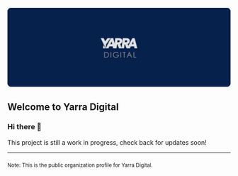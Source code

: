 ![Yarra Digital](https://github.com/yarradigital/.github/blob/main/profile/yarra-digital-github-v2.png?raw=true)

## Welcome to Yarra Digital

### Hi there 👋

This project is still a work in progress, check back for updates soon!

---

<sub>Note: This is the public organization profile for Yarra Digital.</sub>
